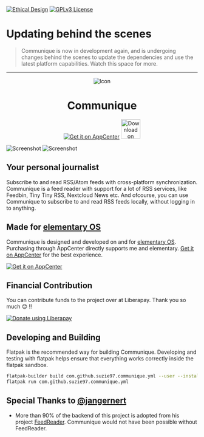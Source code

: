 [![Ethical Design](https://img.shields.io/badge/Ethical_Design-_▲_❤_-blue.svg)](https://ind.ie/ethical-design)
[![GPLv3 License](https://img.shields.io/badge/License-GPLv3-blue.svg)](https://www.gnu.org/licenses/gpl-3.0.en.html)

# Updating behind the scenes

> Communique is now in development again, and is undergoing changes behind the scenes to update the dependencies and use the latest platform capabilities. Watch this space for more.
---

<p align="center">
  <img src="data/application-icons/hicolor/128x128/apps/com.github.suzie97.communique.svg" alt="Icon" />
</p>
<h1 align="center">Communique</h1>
<p align="center">
  <a href="https://appcenter.elementary.io/com.github.suzie97.communique"><img src="https://appcenter.elementary.io/badge.svg" alt="Get it on AppCenter" /></a>
  <a href='https://flathub.org/apps/details/com.github.suzie97.communique'><img height='51' alt='Download on Flathub' src='https://flathub.org/assets/badges/flathub-badge-en.png'/></a>
</p>

![Screenshot](data/communique-light-screenshot.png)
![Screenshot](data/communique-dark-screenshot.png)

## Your personal journalist
Subscribe to and read RSS/Atom feeds with cross-platform synchronization. Communique is a feed reader with support for a lot of RSS services, like Feedbin, Tiny Tiny RSS, Nextcloud News etc. And ofcourse, you can use Communique to subscribe to and read RSS feeds locally, without logging in to anything.

## Made for [elementary OS](https://elementary.io)

Communique is designed and developed on and for [elementary OS](https://elementary.io). Purchasing through AppCenter directly supports me and elementary. [Get it on AppCenter](https://appcenter.elementary.io/com.github.suzie97.communique) for the best experience.

[![Get it on AppCenter](https://appcenter.elementary.io/badge.svg)](https://appcenter.elementary.io/com.github.suzie97.communique)

## Financial Contribution
You can contribute funds to the project over at Liberapay. Thank you so much 😊️ !! 

<noscript><a href="https://liberapay.com/suzie97/donate"><img alt="Donate using Liberapay" src="https://liberapay.com/assets/widgets/donate.svg"></a></noscript>

## Developing and Building

Flatpak is the recommended way for building Communique. Developing and testing with flatpak helps ensure that everything works correctly inside the flatpak sandbox.
```bash
flatpak-builder build com.github.suzie97.communique.yml --user --install --force-clean
flatpak run com.github.suzie97.communique.yml
```
## Special Thanks to [@jangernert](https://github.com/jangernert)
* More than 90% of the backend of this project is adopted from his project [FeedReader](https://github.com/jangernert/FeedReader). Communique would not have been possible without FeedReader.
